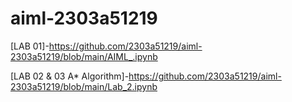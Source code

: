 # aiml-2303a51219
[LAB 01]-https://github.com/2303a51219/aiml-2303a51219/blob/main/AIML_.ipynb

[LAB 02 & 03 A* Algorithm]-https://github.com/2303a51219/aiml-2303a51219/blob/main/Lab_2.ipynb
